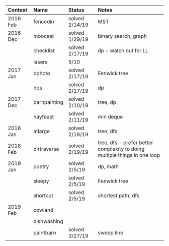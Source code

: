 | Contest  | Name         | Status         | Notes                                                                     |
| :------- | :----------- | :------------- | :------------------------------------------------------------------------ |
| 2016 Feb | fencedin     | solved 2/14/19 | MST                                                                       |
| 2016 Dec | moocast      | solved 1/29/19 | binary search, graph                                                      |
|          | checklist    | solved 2/17/19 | dp - watch out for LL                                                     |
|          | lasers       | 5/10           |                                                                           |
| 2017 Jan | bphoto       | solved 2/17/19 | Fenwick tree                                                              |
|          | hps          | solved 2/17/19 | dp                                                                        |
| 2017 Dec | barnpainting | solved 2/10/19 | tree, dp                                                                  |
|          | hayfeast     | solved 2/11/19 | min deque                                                                 |
| 2018 Jan | atlarge      | solved 2/18/19 | tree, dfs                                                                 |
| 2018 Feb | dirtraverse  | solved 2/19/19 | tree, dfs - prefer better complexity to doing multiple things in one loop |
| 2019 Jan | poetry       | solved 2/5/19  | dp, math                                                                  |
|          | sleepy       | solved 2/5/19  | Fenwick tree                                                              |
|          | shortcut     | solved 2/5/19  | shortest path, dfs                                                        |
| 2019 Feb | cowland      |                |                                                                           |
|          | dishwashing  |                |                                                                           |
|          | paintbarn    | solved 3/27/19 | sweep line                                                                |
